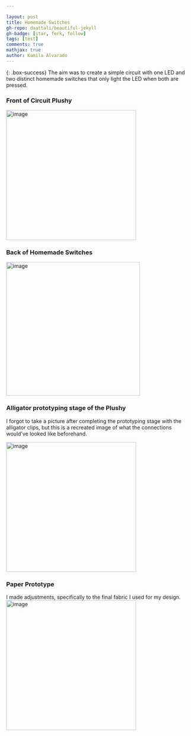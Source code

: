 ```yaml
---

layout: post
title: Homemade Switches
gh-repo: daattali/beautiful-jekyll
gh-badge: [star, fork, follow]
tags: [test]
comments: true
mathjax: true
author: Kamila Alvarado
---
```


{: .box-success}
The aim was to create a simple circuit with one LED and two distinct homemade switches that only light the LED when both are pressed.

### Front of Circuit Plushy
<img src="https://kamila-alvarado.github.io/assets/img/fronths.png" alt="image" width="350"/>

### Back of Homemade Switches
<img src="https://kamila-alvarado.github.io/assets/img/backhsreal.png" alt="image" width="360"/>

### Alligator prototyping stage of the Plushy
I forgot to take a picture after completing the prototyping stage with the alligator clips, but this is a recreated image of what the connections would’ve looked like beforehand.

<img src="https://kamila-alvarado.github.io/assets/img/actualalligator.png" alt="image" width="350"/>

### Paper Prototype
I made adjustments, specifically to the final fabric I used for my design.
<img src="https://kamila-alvarado.github.io/assets/img/pptype.png" alt="image" width="350"/>

